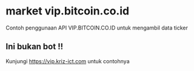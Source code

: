 # market vip.bitcoin.co.id

Contoh penggunaan API VIP.BITCOIN.CO.ID untuk mengambil data ticker
## Ini bukan bot !!

Kunjungi https://vip.kriz-ict.com untuk contohnya
